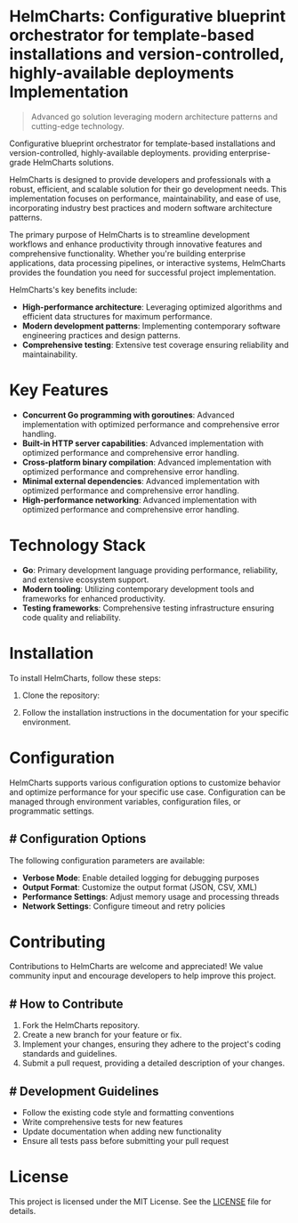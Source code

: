 <!-- fallback_HelmCharts_20250806235234_14537 -->

# HelmCharts: Configurative blueprint orchestrator for template-based installations and version-controlled, highly-available deployments Implementation
> Advanced go solution leveraging modern architecture patterns and cutting-edge technology.

Configurative blueprint orchestrator for template-based installations and version-controlled, highly-available deployments. providing enterprise-grade HelmCharts solutions.

HelmCharts is designed to provide developers and professionals with a robust, efficient, and scalable solution for their go development needs. This implementation focuses on performance, maintainability, and ease of use, incorporating industry best practices and modern software architecture patterns.

The primary purpose of HelmCharts is to streamline development workflows and enhance productivity through innovative features and comprehensive functionality. Whether you're building enterprise applications, data processing pipelines, or interactive systems, HelmCharts provides the foundation you need for successful project implementation.

HelmCharts's key benefits include:

* **High-performance architecture**: Leveraging optimized algorithms and efficient data structures for maximum performance.
* **Modern development patterns**: Implementing contemporary software engineering practices and design patterns.
* **Comprehensive testing**: Extensive test coverage ensuring reliability and maintainability.

# Key Features

* **Concurrent Go programming with goroutines**: Advanced implementation with optimized performance and comprehensive error handling.
* **Built-in HTTP server capabilities**: Advanced implementation with optimized performance and comprehensive error handling.
* **Cross-platform binary compilation**: Advanced implementation with optimized performance and comprehensive error handling.
* **Minimal external dependencies**: Advanced implementation with optimized performance and comprehensive error handling.
* **High-performance networking**: Advanced implementation with optimized performance and comprehensive error handling.

# Technology Stack

* **Go**: Primary development language providing performance, reliability, and extensive ecosystem support.
* **Modern tooling**: Utilizing contemporary development tools and frameworks for enhanced productivity.
* **Testing frameworks**: Comprehensive testing infrastructure ensuring code quality and reliability.

# Installation

To install HelmCharts, follow these steps:

1. Clone the repository:


2. Follow the installation instructions in the documentation for your specific environment.

# Configuration

HelmCharts supports various configuration options to customize behavior and optimize performance for your specific use case. Configuration can be managed through environment variables, configuration files, or programmatic settings.

## # Configuration Options

The following configuration parameters are available:

* **Verbose Mode**: Enable detailed logging for debugging purposes
* **Output Format**: Customize the output format (JSON, CSV, XML)
* **Performance Settings**: Adjust memory usage and processing threads
* **Network Settings**: Configure timeout and retry policies

# Contributing

Contributions to HelmCharts are welcome and appreciated! We value community input and encourage developers to help improve this project.

## # How to Contribute

1. Fork the HelmCharts repository.
2. Create a new branch for your feature or fix.
3. Implement your changes, ensuring they adhere to the project's coding standards and guidelines.
4. Submit a pull request, providing a detailed description of your changes.

## # Development Guidelines

* Follow the existing code style and formatting conventions
* Write comprehensive tests for new features
* Update documentation when adding new functionality
* Ensure all tests pass before submitting your pull request

# License

This project is licensed under the MIT License. See the [LICENSE](https://github.com/sandibrrm/HelmCharts/blob/main/LICENSE) file for details.
